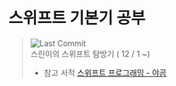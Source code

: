 # 스위프트 기본기 공부

> ![Last Commit](https://img.shields.io/github/last-commit/jihoooo97/Swift?style=flat&labelColor=white&logo=Swift&logoColor=F05138)  
> 스린이의 스위프트 탐방기 ( 12 / 1 ~)  
> * 참고 서적 [스위프트 프로그래밍 - 야곰](https://book.naver.com/bookdb/book_detail.naver?bid=15479573)
